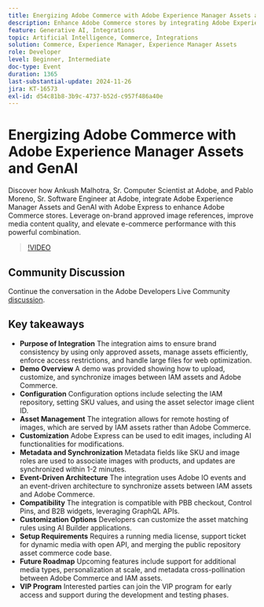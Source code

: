 ```yaml
---
title: Energizing Adobe Commerce with Adobe Experience Manager Assets and GenAI
description: Enhance Adobe Commerce stores by integrating Adobe Experience Manager Assets and GenAI with Adobe Express to leverage on-brand approved image references, improve media content quality, and elevate e-commerce performance.
feature: Generative AI, Integrations
topic: Artificial Intelligence, Commerce, Integrations
solution: Commerce, Experience Manager, Experience Manager Assets
role: Developer
level: Beginner, Intermediate
doc-type: Event
duration: 1365
last-substantial-update: 2024-11-26
jira: KT-16573
exl-id: d54c81b8-3b9c-4737-b52d-c957f486a40e
---
```

# Energizing Adobe Commerce with Adobe Experience Manager Assets and GenAI

Discover how Ankush Malhotra, Sr. Computer Scientist at Adobe, and Pablo Moreno, Sr. Software Engineer at Adobe, integrate Adobe Experience Manager Assets and GenAI with Adobe Express to enhance Adobe Commerce stores. Leverage on-brand approved image references, improve media content quality, and elevate e-commerce performance with this powerful combination.

>[!VIDEO](https://video.tv.adobe.com/v/3440400/?learn=on&enablevpops)

## Community Discussion

Continue the conversation in the Adobe Developers Live Community [discussion](https://adobe.ly/40CS6CP).

## Key takeaways

* **Purpose of Integration** The integration aims to ensure brand consistency by using only approved assets, manage assets efficiently, enforce access restrictions, and handle large files for web optimization.
* **Demo Overview** A demo was provided showing how to upload, customize, and synchronize images between IAM assets and Adobe Commerce. 
* **Configuration** Configuration options include selecting the IAM repository, setting SKU values, and using the asset selector image client ID.
* **Asset Management** The integration allows for remote hosting of images, which are served by IAM assets rather than Adobe Commerce.
* **Customization** Adobe Express can be used to edit images, including AI functionalities for modifications.
* **Metadata and Synchronization** Metadata fields like SKU and image roles are used to associate images with products, and updates are synchronized within 1-2 minutes.
* **Event-Driven Architecture** The integration uses Adobe IO events and an event-driven architecture to synchronize assets between IAM assets and Adobe Commerce.
* **Compatibility** The integration is compatible with PBB checkout, Control Pins, and B2B widgets, leveraging GraphQL APIs.
* **Customization Options** Developers can customize the asset matching rules using AI Builder applications.
* **Setup Requirements** Requires a running media license, support ticket for dynamic media with open API, and merging the public repository asset commerce code base. 
* **Future Roadmap** Upcoming features include support for additional media types, personalization at scale, and metadata cross-pollination between Adobe Commerce and IAM assets.
* **VIP Program** Interested parties can join the VIP program for early access and support during the development and testing phases.
